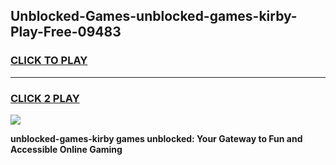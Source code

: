
## Unblocked-Games-unblocked-games-kirby-Play-Free-09483
<h3>
<a href="https://premium76.site?title=unblocked-games-kirby&ref=23A">CLICK TO PLAY</a></h3>
<hr>

<h3>
<a href="https://premium76.site?title=unblocked-games-kirby&ref=23A">CLICK 2 PLAY</a>
  
</h3>

<a href="https://premium76.site?title=unblocked-games-kirby&ref=23A"><img src="https://clearcache.store/games.png"></a>


**unblocked-games-kirby games unblocked: Your Gateway to Fun and Accessible Online Gaming**
